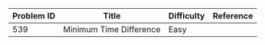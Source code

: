 | Problem ID | Title | Difficulty | Reference
| --- | --- | --- | ---
| 539 | Minimum Time Difference | Easy | 
